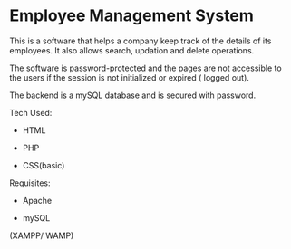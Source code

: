 Employee Management System
===========================

This is a software that helps a company keep track of the details of its employees. It also allows search, updation and delete operations.

The software is password-protected and the pages are not accessible to the users if the session is not initialized or expired ( logged out).

The backend is a mySQL database and is secured with password.

Tech Used:

* HTML

* PHP

* CSS(basic)

Requisites:

* Apache

* mySQL

(XAMPP/ WAMP)
